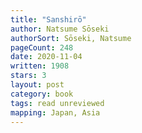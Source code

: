```yaml
---
title: "Sanshirō"
author: Natsume Sōseki
authorSort: Sōseki, Natsume
pageCount: 248
date: 2020-11-04
written: 1908
stars: 3
layout: post
category: book
tags: read unreviewed
mapping: Japan, Asia
---
```

